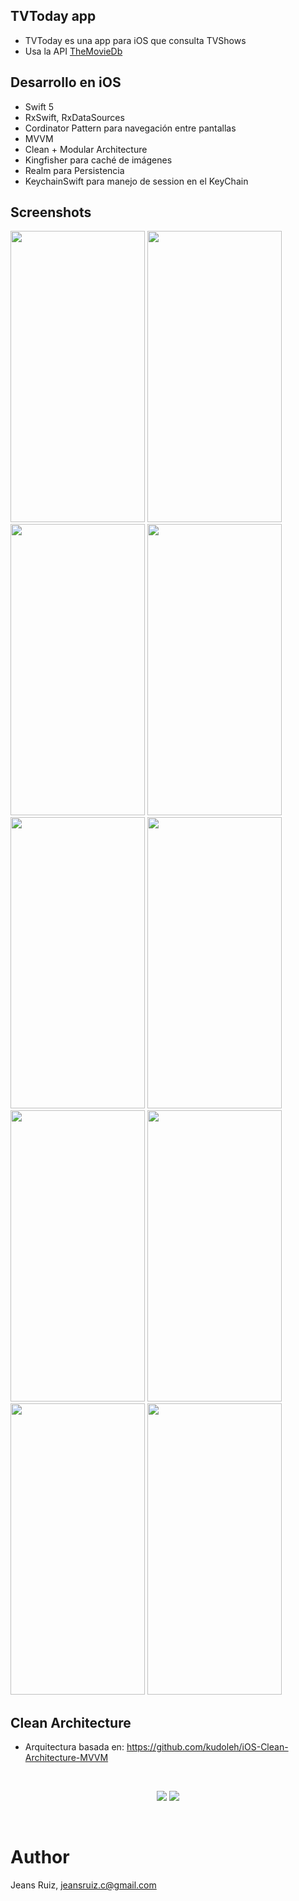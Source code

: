 ## TVToday app

- TVToday es una app para iOS que consulta TVShows
- Usa la API [TheMovieDb](https://www.themoviedb.org/)

## Desarrollo en iOS
- Swift 5
- RxSwift, RxDataSources
- Cordinator Pattern para navegación entre pantallas
- MVVM
- Clean + Modular Architecture
- Kingfisher para caché de imágenes
- Realm para Persistencia
- KeychainSwift para manejo de session en el KeyChain

## Screenshots
<p>
<img src="https://github.com/rcaos/TVToday/blob/master/Screens/Screen 101.png" width="215" height="466">
<img src="https://github.com/rcaos/TVToday/blob/master/Screens/Screen 102.png" width="215" height="466">
<img src="https://github.com/rcaos/TVToday/blob/master/Screens/Screen 103.png" width="215" height="466">
<img src="https://github.com/rcaos/TVToday/blob/master/Screens/Screen 103-2.png" width="215" height="466">
<img src="https://github.com/rcaos/TVToday/blob/master/Screens/Screen 104.png" width="215" height="466">
<img src="https://github.com/rcaos/TVToday/blob/master/Screens/Screen 105.png" width="215" height="466">
<img src="https://github.com/rcaos/TVToday/blob/master/Screens/Screen 106.png" width="215" height="466">
<img src="https://github.com/rcaos/TVToday/blob/master/Screens/Screen 107.png" width="215" height="466">
<img src="https://github.com/rcaos/TVToday/blob/master/Screens/Screen 108.png" width="215" height="466">
<img src="https://github.com/rcaos/TVToday/blob/master/Screens/Screen 109.png" width="215" height="466">
</p>

## Clean Architecture
- Arquitectura basada en: https://github.com/kudoleh/iOS-Clean-Architecture-MVVM
<br>
<center>
<p>
<img src="https://github.com/rcaos/TVToday/blob/master/Screens/CleanArchitecture%2BMVVM.png">
<img src="https://github.com/rcaos/TVToday/blob/master/Screens/CleanArchitectureDependencies.png">
</p>
</center>
<br>

# Author
Jeans Ruiz, jeansruiz.c@gmail.com

